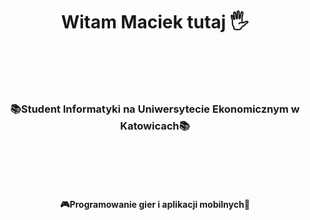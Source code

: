<h1 align="center">Witam Maciek tutaj 🖐</h1>
<h3 id="smallMarh" style="margin: 100px 0;" align="center">📚Student Informatyki na Uniwersytecie Ekonomicznym w Katowicach📚</h3>
<h4 align="center">🎮Programowanie gier i aplikacji mobilnych📱</h4>

